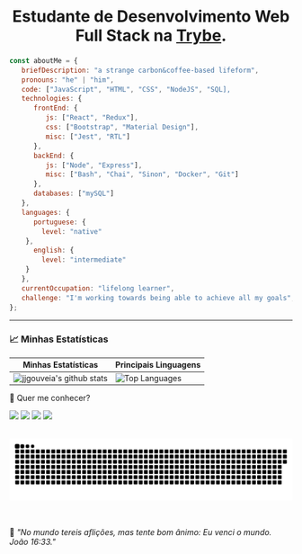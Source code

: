 <h1 style="text-align: center">Estudante de Desenvolvimento Web Full Stack na <a href="https://betrybe.com">Trybe</a>.</br>
</h1>



```javascript
const aboutMe = {
   briefDescription: "a strange carbon&coffee-based lifeform",
   pronouns: "he" | "him",
   code: ["JavaScript", "HTML", "CSS", "NodeJS", "SQL],
   technologies: {
      frontEnd: {
         js: ["React", "Redux"],
         css: ["Bootstrap", "Material Design"],
         misc: ["Jest", "RTL"]
      },
      backEnd: {
         js: ["Node", "Express"],
         misc: ["Bash", "Chai", "Sinon", "Docker", "Git"]
      },
      databases: ["mySQL"]
   },
   languages: {
      portuguese: {
        level: "native"
    },
      english: {
        level: "intermediate"
    }
   },
   currentOccupation: "lifelong learner",
   challenge: "I'm working towards being able to achieve all my goals",
};
```


---

### 📈 Minhas Estatísticas

| Minhas Estatísticas                                                                                                                                         | Principais Linguagens                                                                                                                                                  |
| ------------------------------------------------------------------------------------------------------------------------------------------------------------ | ---------------------------------------------------------------------------------------------------------------------------------------------------------------------- |
| ![jjgouveia's github stats](https://github-readme-stats.vercel.app/api?username=jjgouveia&show_icons=true&hide_border=true&count_private=true&theme=jolly) | ![Top Languages](https://github-readme-stats.vercel.app/api/top-langs/?username=jjgouveia&langs_count=10&count_private=true&hide_border=true&theme=jolly&layout=compact) |

💬 Quer me conhecer?

<div>
  <a href="https://www.linkedin.com/in/jarbasgouveia" target="_blank"><img src="https://img.shields.io/badge/-LinkedIn-%230077B5?style=for-the-badge&logo=linkedin&logoColor=white" target="_blank"></a>
  <a href="https://api.whatsapp.com/send?phone=5581996122536" target="_blank"><img src="https://img.shields.io/badge/WhatsApp-25D366?style=for-the-badge&logo=whatsapp&logoColor=white" target="_blank"></a>
  <a href = "mailto:gouvik.dev@gmail.com"><img src="https://img.shields.io/badge/-Gmail-%23333?style=for-the-badge&logo=gmail&logoColor=white" target="_blank"></a>
  <a href="https://www.instagram.com/junior_gouveia/" target="_blank"><img src="https://img.shields.io/badge/-Instagram-%23E4405F?style=for-the-badge&logo=instagram&logoColor=white" target="_blank"></a>
  <!-- <a href="https://discord.gg/NXGGp4KaQH" target="_blank"><img src="https://img.shields.io/badge/Discord-7289DA?style=for-the-badge&logo=discord&logoColor=white" target="_blank"></a> -->
</div>
<br>
<div>

  ![Snake animation](https://github.com/jjgouveia/jjgouveia/blob/output/github-contribution-grid-snake.svg)

</div>
<br>
<p>🧠 <spam style="font-style:italic">"No mundo tereis aflições, mas tente bom ânimo: Eu venci o mundo. João 16:33."</spam></p>
